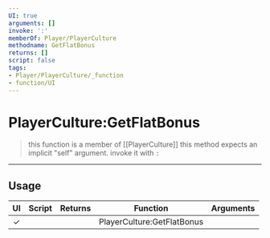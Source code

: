 ```yaml
---
UI: true
arguments: []
invoke: ':'
memberOf: Player/PlayerCulture
methodname: GetFlatBonus
returns: []
script: false
tags:
- Player/PlayerCulture/_function
- function/UI
---
```

# PlayerCulture:GetFlatBonus
> this function is a member of [[PlayerCulture]]
> this method expects an implicit "self" argument. invoke it with `:`
-----
## Usage
|  UI | Script | Returns | Function | Arguments |
|:---:|:------:|-------:|:--------:|:---------|
|✓| ||PlayerCulture:GetFlatBonus||
